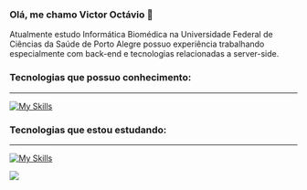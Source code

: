 ### Olá, me chamo Victor Octávio 👋 
Atualmente estudo Informática Biomédica na Universidade Federal de Ciências da Saúde de Porto Alegre
possuo experiência trabalhando especialmente com back-end e tecnologias relacionadas a server-side.

<div>
  <!--<a href = "https://www.linkedin.com/in/victor-oct%C3%A1vio-rodrigues-alves-1392a6247/">
  <img heigh="180em" src="https://github-readme-stats.vercel.app/api?username=victor-octavio&show_icons=true&theme=dracula&include_all_commits=true&count_private=true"/>
  <img heigh="180em" src="https://github-readme-stats.vercel.app/api/top-langs/?username=victor-octavio&theme=dracula&include_all_commits=true&count_private=true"/>
  -->
</div>

### Tecnologias que possuo conhecimento:
___________
[![My Skills](https://skillicons.dev/icons?i=java,spring,nodejs,express,mysql,mongodb,docker,postman)](https://skillicons.dev)

 <!--
 <div>
  <div>
  <img allign = center height = 80 width = 60 src="https://cdn.jsdelivr.net/gh/devicons/devicon/icons/java/java-original.svg" />
  <img allign=center height = 70 width=80 src="https://cdn.jsdelivr.net/gh/devicons/devicon@latest/icons/spring/spring-original-wordmark.svg" />
  <img allign=center height = 70 width=80 src="https://cdn.jsdelivr.net/gh/devicons/devicon@latest/icons/nodejs/nodejs-original-wordmark.svg"/>
  <img allign=center height=60 width=70  src="https://cdn.jsdelivr.net/gh/devicons/devicon/icons/swift/swift-original.svg"/>
  <img allign=center height = 70 width=80 src="https://cdn.jsdelivr.net/gh/devicons/devicon/icons/mysql/mysql-plain-wordmark.svg"/>
  <img allign=center height=60 width=70  src="https://cdn.jsdelivr.net/gh/devicons/devicon@latest/icons/mongodb/mongodb-plain-wordmark.svg"/>           
  <img allign=center height = 60 width=80 src="https://cdn.jsdelivr.net/gh/devicons/devicon@latest/icons/docker/docker-plain-wordmark.svg" />
    
  </div>     
</div> 
-->

### Tecnologias que estou estudando:
____________
[![My Skills](https://skillicons.dev/icons?i=cs,dotnet,ts)](https://skillicons.dev)
 <!--
<div>  
  <img allign=center height = 60 width=70 src="https://cdn.jsdelivr.net/gh/devicons/devicon@latest/icons/typescript/typescript-original.svg"/>
  <img allign=center height = 60 width=60 src="https://cdn.jsdelivr.net/gh/devicons/devicon@latest/icons/csharp/csharp-original.svg"/> 
  <img allign=center height = 60 width=70 src="https://cdn.jsdelivr.net/gh/devicons/devicon@latest/icons/dotnetcore/dotnetcore-original.svg"/>    
        
</div>
-->
<p></p>
<div>
  <a href="https://www.linkedin.com/in/victor-oct%C3%A1vio-rodrigues-alves-1392a6247/" target="_blank">
    <img src="https://img.shields.io/badge/-LinkedIn-%230077B5?style=for-the-badge&logo=linkedin&logoColor=white" target="_blank">
  </a>
</div>


